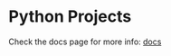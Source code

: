 # Python Projects

Check the docs page for more info: [docs](https://remcohalman.github.io/python_projects/#/)